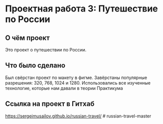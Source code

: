 # Проектная работа 3: Путешествие по России

## О чём проект
Это проект о путешествии по России.

## Что было сделано
Был свёрстан проект по макету в фигме. Завёрстаны популярные разрешения: 320, 768, 1024 и 1280.
Использовались все изученные технологие, которые нам давали в теории Практикума

## Ссылка на проект в Гитхаб
https://sergeimusailov.github.io/russian-travel/
#   r u s s i a n - t r a v e l - m a s t e r  
 
